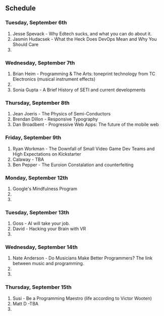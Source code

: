 ## Schedule

### Tuesday, September 6th

1. Jesse Spevack - Why Edtech sucks, and what you can do about it.
2. Jasmin Hudacsek - What the Heck Does DevOps Mean and Why You Should Care
3. 

### Wednesday, September 7th

1. Brian Heim - Programming & The Arts: toneprint technology from TC Electronics (musical instrument effects)
2. 
3. Sonia Gupta - A Brief History of SETI and current developments

### Thursday, September 8th

1. Jean Joeris - The Physics of Semi-Conductors
2. Brendan Dillon - Responsive Typography
3. Dan Broadbent - Progressive Web Apps: The future of the mobile web

### Friday, September 9th

1. Ryan Workman - The Downfall of Small Video Game Dev Teams and High Expectations on Kickstarter
2. Calaway - TBA
3. Ben Pepper  - The Euroion Constalation and counterfeiting

### Monday, September 12th

1. Google's Mindfulness Program
2.
3. 

### Tuesday, September 13th

1. Goss - AI will take your job.
2. David - Hacking your Brain with VR
3. 

### Wednesday, September 14th

1. Nate Anderson - Do Musicians Make Better Programmers? The link between music and programming. 
2.
3. 

### Thursday, September 15th

1. Susi - Be a Programming Maestro (life according to Victor Wooten)
2. Matt D -TBA
3. 
